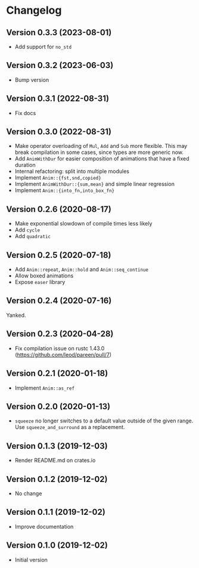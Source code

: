 # Changelog

## Version 0.3.3 (2023-08-01)

- Add support for `no_std`

## Version 0.3.2 (2023-06-03)

- Bump version

## Version 0.3.1 (2022-08-31)

- Fix docs

## Version 0.3.0 (2022-08-31)

- Make operator overloading of `Mul`, `Add` and `Sub` more flexible.
  This may break compilation in some cases, since types are more generic now.
- Add `AnimWithDur` for easier composition of animations that have a fixed duration
- Internal refactoring: split into multiple modules
- Implement `Anim::{fst,snd,copied}`
- Implement `AnimWithDur::{sum,mean}` and simple linear regression
- Implement `Anim::{into_fn,into_box_fn}`

## Version 0.2.6 (2020-08-17)

- Make exponential slowdown of compile times less likely
- Add `cycle`
- Add `quadratic`

## Version 0.2.5 (2020-07-18)

- Add `Anim::repeat`, `Anim::hold` and `Anim::seq_continue`
- Allow boxed animations
- Expose `easer` library

## Version 0.2.4 (2020-07-16)

Yanked.

## Version 0.2.3 (2020-04-28)

- Fix compilation issue on rustc 1.43.0 (<https://github.com/leod/pareen/pull/7>)

## Version 0.2.1 (2020-01-18)

- Implement `Anim::as_ref`

## Version 0.2.0 (2020-01-13)

- `squeeze` no longer switches to a default value outside of the given range.
 Use `squeeze_and_surround` as a replacement.

## Version 0.1.3 (2019-12-03)

- Render README.md on crates.io

## Version 0.1.2 (2019-12-02)

- No change

## Version 0.1.1 (2019-12-02)

- Improve documentation

## Version 0.1.0 (2019-12-02)

- Initial version
